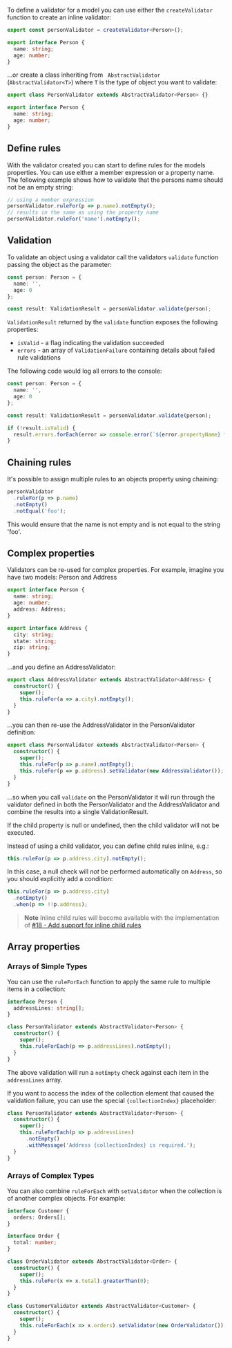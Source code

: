 

To define a validator for a model you can use either the `createValidator` function to create an inline validator:

```typescript group="createValidator" name="validator"
export const personValidator = createValidator<Person>();
```

```typescript group="createValidator" name="model"
export interface Person {
  name: string;
  age: number;
}
```

...or create a class inheriting from ` AbstractValidator` (`AbstractValidator<T>`) where `T` is the type of object you want to validate:

```typescript group="abstractValidator" name="validator"
export class PersonValidator extends AbstractValidator<Person> {}
```

```typescript group="abstractValidator" name="model"
export interface Person {
  name: string;
  age: number;
}
```

## Define rules

With the validator created you can start to define rules for the models properties. You can use either a member expression or a property name. The following example shows how to validate that the persons name should not be an empty string:

```typescript
// using a member expression
personValidator.ruleFor(p => p.name).notEmpty();
// results in the same as using the property name
personValidator.ruleFor('name').notEmpty();
```

## Validation

To validate an object using a validator call the validators `validate` function passing the object as the parameter:

```typescript
const person: Person = {
  name: '',
  age: 0
};

const result: ValidationResult = personValidator.validate(person);
```

`ValidationResult` returned by the `validate` function exposes the following properties:

- `isValid` - a flag indicating the validation succeeded
- `errors` - an array of `ValidationFailure` containing details about failed rule validations

The following code would log all errors to the console:

```typescript
const person: Person = {
  name: '',
  age: 0
};

const result: ValidationResult = personValidator.validate(person);

if (!result.isValid) {
  result.errors.forEach(error => console.error(`${error.propertyName} failed validation. Error was:`, error.message));
}
```

## Chaining rules

It's possible to assign multiple rules to an objects property using chaining:

```typescript
personValidator
  .ruleFor(p => p.name)
  .notEmpty()
  .notEqual('foo');
```

This would ensure that the name is not empty and is not equal to the string 'foo'.

## Complex properties

Validators can be re-used for complex properties. For example, imagine you have two models: Person and Address

```typescript
export interface Person {
  name: string;
  age: number;
  address: Address;
}

export interface Address {
  city: string;
  state: string;
  zip: string;
}
```

...and you define an AddressValidator:

```typescript
export class AddressValidator extends AbstractValidator<Address> {
  constructor() {
    super();
    this.ruleFor(a => a.city).notEmpty();
  }
}
```

...you can then re-use the AddressValidator in the PersonValidator definition:

```typescript
export class PersonValidator extends AbstractValidator<Person> {
  constructor() {
    super();
    this.ruleFor(p => p.name).notEmpty();
    this.ruleFor(p => p.address).setValidator(new AddressValidator());
  }
}
```

...so when you call `validate` on the PersonValidator it will run through the validator defined in both the PersonValidator and the AddressValidator and combine the results into a single ValidationResult.

If the child property is null or undefined, then the child validator will not be executed.

Instead of using a child validator, you can define child rules inline, e.g.:

```typescript
this.ruleFor(p => p.address.city).notEmpty();
```

In this case, a null check will _not_ be performed automatically on `Address`, so you should explicitly add a condition:

```typescript
this.ruleFor(p => p.address.city)
  .notEmpty()
  .when(p => !!p.address);
```

> **Note**
> Inline child rules will become available with the implementation of [#18 - Add support for inline child rules](https://github.com/bohoffi/ts-fluentvalidation/issues/18)

## Array properties

### Arrays of Simple Types

You can use the `ruleForEach` function to apply the same rule to multiple items in a collection:

```typescript
interface Person {
  addressLines: string[];
}
```

```typescript
class PersonValidator extends AbstractValidator<Person> {
  constructor() {
    super();
    this.ruleForEach(p => p.addressLines).notEmpty();
  }
}
```

The above validation will run a `notEmpty` check against each item in the `addressLines` array.

If you want to access the index of the collection element that caused the validation failure, you can use the special `{collectionIndex}` placeholder:

```typescript
class PersonValidator extends AbstractValidator<Person> {
  constructor() {
    super();
    this.ruleForEach(p => p.addressLines)
      .notEmpty()
      .withMessage('Address {collectionIndex} is required.');
  }
}
```

### Arrays of Complex Types

You can also combine `ruleForEach` with `setValidator` when the collection is of another complex objects. For example:

```typescript
interface Customer {
  orders: Orders[];
}

interface Order {
  total: number;
}
```

```typescript
class OrderValidator extends AbstractValidator<Order> {
  constructor() {
    super();
    this.ruleFor(x => x.total).greaterThan(0);
  }
}

class CustomerValidator extends AbstractValidator<Customer> {
  constructor() {
    super();
    this.ruleForEach(x => x.orders).setValidator(new OrderValidator());
  }
}
```
